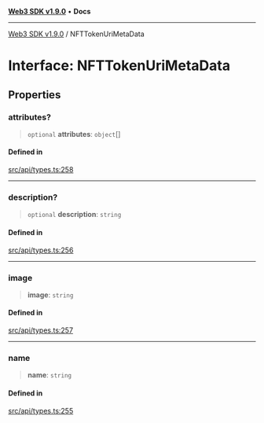 [**Web3 SDK v1.9.0**](../README.md) • **Docs**

***

[Web3 SDK v1.9.0](../globals.md) / NFTTokenUriMetaData

# Interface: NFTTokenUriMetaData

## Properties

### attributes?

> `optional` **attributes**: `object`[]

#### Defined in

[src/api/types.ts:258](https://github.com/Mystic-Nayy/alephium-web3/blob/c1afd789a197ce5fe21f08c2965942090157c33d/packages/web3/src/api/types.ts#L258)

***

### description?

> `optional` **description**: `string`

#### Defined in

[src/api/types.ts:256](https://github.com/Mystic-Nayy/alephium-web3/blob/c1afd789a197ce5fe21f08c2965942090157c33d/packages/web3/src/api/types.ts#L256)

***

### image

> **image**: `string`

#### Defined in

[src/api/types.ts:257](https://github.com/Mystic-Nayy/alephium-web3/blob/c1afd789a197ce5fe21f08c2965942090157c33d/packages/web3/src/api/types.ts#L257)

***

### name

> **name**: `string`

#### Defined in

[src/api/types.ts:255](https://github.com/Mystic-Nayy/alephium-web3/blob/c1afd789a197ce5fe21f08c2965942090157c33d/packages/web3/src/api/types.ts#L255)
